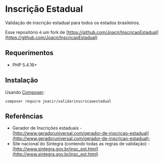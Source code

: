# Inscrição Estadual

Validação de inscrição estadual para todos os estados brasileiros.

Esse repositório é um fork de [https://github.com/Joacir/InscricaoEstadual](https://github.com/Joacir/InscricaoEstadual)


## Requerimentos

* PHP 5.4.16+

## Instalação

Usando [Composer](http://getcomposer.org):

```
composer require joacir/validarinscricaoestadual
```
## Referências
* Gerador de Inscrições estaduais - [http://www.geradoruniversal.com/gerador-de-inscricao-estadual](http://www.geradoruniversal.com/gerador-de-inscricao-estadual);
* Site nacional do Sintegra (contendo todas as regras de validação) - [http://www.sintegra.gov.br/insc_est.html](http://www.sintegra.gov.br/insc_est.html)